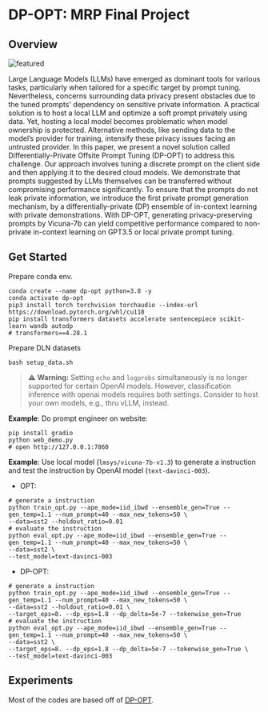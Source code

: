 DP-OPT: MRP Final Project
====================================================

## Overview


![featured](https://jyhong.gitlab.io/publication/2023dp_opt/featured.png)

Large Language Models (LLMs) have emerged as dominant tools for various tasks, particularly when tailored for a specific target by prompt tuning. Nevertheless, concerns surrounding data privacy present obstacles due to the tuned prompts' dependency on sensitive private information. A practical solution is to host a local LLM and optimize a soft prompt privately using data. Yet, hosting a local model becomes problematic when model ownership is protected. Alternative methods, like sending data to the model’s provider for training, intensify these privacy issues facing an untrusted provider. In this paper, we present a novel solution called Differentially-Private Offsite Prompt Tuning (DP-OPT) to address this challenge. Our approach involves tuning a discrete prompt on the client side and then applying it to the desired cloud models. We demonstrate that prompts suggested by LLMs themselves can be transferred without compromising performance significantly. To ensure that the prompts do not leak private information, we introduce the first private prompt generation mechanism, by a differentially-private (DP) ensemble of in-context learning with private demonstrations. With DP-OPT, generating privacy-preserving prompts by Vicuna-7b can yield competitive performance compared to non-private in-context learning on GPT3.5 or local private prompt tuning.

## Get Started

Prepare conda env.
```shell
conda create --name dp-opt python=3.8 -y
conda activate dp-opt
pip3 install torch torchvision torchaudio --index-url https://download.pytorch.org/whl/cu118
pip install transformers datasets accelerate sentencepiece scikit-learn wandb autodp
# transformers==4.28.1
```

Prepare DLN datasets
```shell
bash setup_data.sh
```

> :warning: **Warning:** Setting `echo` and `logprobs` simultaneously is no longer supported for certain OpenAI models.
> However, classification inference with openai models requires both settings. Consider to host your own models, e.g., thru vLLM, instead.

**Example**: Do prompt engineer on website:
```shell
pip install gradio
python web_demo.py
# open http://127.0.0.1:7860
```
**Example**: Use local model (`lmsys/vicuna-7b-v1.3`) to generate a instruction and test the instruction by OpenAI model (`text-davinci-003`).
* OPT:
```shell
# generate a instruction
python train_opt.py --ape_mode=iid_ibwd --ensemble_gen=True --gen_temp=1.1 --num_prompt=40 --max_new_tokens=50 \
--data=sst2 --holdout_ratio=0.01
# evaluate the instruction
python eval_opt.py --ape_mode=iid_ibwd --ensemble_gen=True --gen_temp=1.1 --num_prompt=40 --max_new_tokens=50 \
--data=sst2 \
--test_model=text-davinci-003
```
* DP-OPT:
```shell
# generate a instruction
python train_opt.py --ape_mode=iid_ibwd --ensemble_gen=True --gen_temp=1.1 --num_prompt=40 --max_new_tokens=50 \
--data=sst2 --holdout_ratio=0.01 \
--target_eps=8. --dp_eps=1.8 --dp_delta=5e-7 --tokenwise_gen=True
# evaluate the instruction
python eval_opt.py --ape_mode=iid_ibwd --ensemble_gen=True --gen_temp=1.1 --num_prompt=40 --max_new_tokens=50 \
--data=sst2 \
--target_eps=8. --dp_eps=1.8 --dp_delta=5e-7 --tokenwise_gen=True \
--test_model=text-davinci-003
```

## Experiments

Most of the codes are based off of [DP-OPT]((https://github.com/VITA-Group/DP-OPT)).

